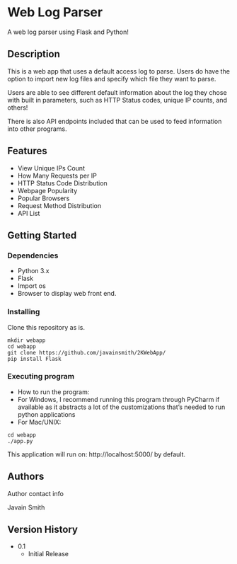 # Web Log Parser

A web log parser using Flask and Python!

## Description

This is a web app that uses a default access log to parse. Users do have the option to import new log files and specify which file they want to parse. 

Users are able to see different default information about the log they chose with built in parameters, such as HTTP Status codes, unique IP counts, and others!

There is also API endpoints included that can be used to feed information into other programs. 

## Features

* View Unique IPs Count
* How Many Requests per IP	
* HTTP Status Code Distribution	
* Webpage Popularity
* Popular Browsers
* Request Method Distribution
* API List

## Getting Started

### Dependencies
* Python 3.x
* Flask
* Import os
* Browser to display web front end.

### Installing


Clone this repository as is.
```
mkdir webapp
cd webapp
git clone https://github.com/javainsmith/2KWebApp/
pip install Flask
```

### Executing program

* How to run the program:
* For Windows, I recommend running this program through PyCharm if available as it abstracts a lot of the customizations that’s needed to run python applications
* For Mac/UNIX:
```
cd webapp
./app.py
```

This application will run on: http://localhost:5000/ by default.


## Authors

Author contact info

Javain Smith

## Version History

* 0.1
    * Initial Release
